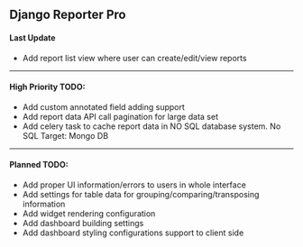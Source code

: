 ## Django Reporter Pro

#### Last Update

* Add report list view where user can create/edit/view reports

----

#### High Priority TODO:

* Add custom annotated field adding support
* Add report data API call pagination for large data set
* Add celery task to cache report data in NO SQL database system. No SQL Target: Mongo DB

----

#### Planned TODO:

* Add proper UI information/errors to users in whole interface
* Add settings for table data for grouping/comparing/transposing information
* Add widget rendering configuration
* Add dashboard building settings
* Add dashboard styling configurations support to client side
